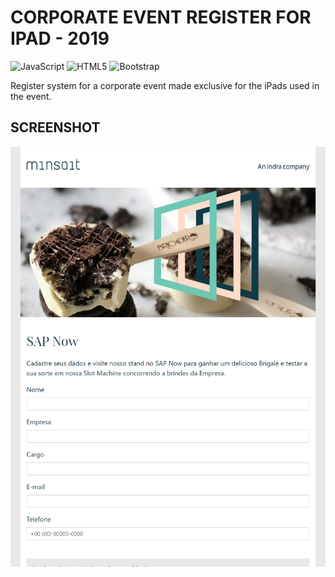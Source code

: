 # CORPORATE EVENT REGISTER FOR IPAD - 2019

![JavaScript](https://img.shields.io/badge/javascript-%23323330.svg?style=for-the-badge&logo=javascript&logoColor=%23F7DF1E)
![HTML5](https://img.shields.io/badge/html5-%23E34F26.svg?style=for-the-badge&logo=html5&logoColor=white)
![Bootstrap](https://img.shields.io/badge/bootstrap-%23563D7C.svg?style=for-the-badge&logo=bootstrap&logoColor=white)

Register system for a corporate event made exclusive for the iPads used in the event. 

## SCREENSHOT

![screenshot](https://github.com/wildiney/corporate-event-register-2019/blob/master/screenshots/screenshot-02.png)
